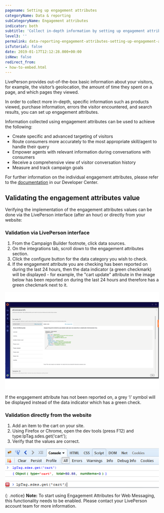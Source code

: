 ```yaml
---
pagename: Setting up engagement attributes
categoryName: Data & reporting
subCategoryName: Engagement attributes
indicator: both
subtitle: 'Collect in-depth information by setting up engagement attributes '
level3: ''
permalink: data-reporting-engagement-attributes-setting-up-engagement-attributes.html
isTutorial: false
date: 2019-01-17T12:12:28.000+00:00
isNew: false
redirect_from:
- how-to-embed.html
---
```

LivePerson provides out-of-the-box basic information about your visitors, for example, the visitor’s geolocation, the amount of time they spent on a page, and which pages they viewed.

In order to collect more in-depth, specific information such as products viewed, purchase information, errors the visitor encountered, and search results, you can set up engagement attributes.

Information collected using engagement attributes can be used to achieve the following:

* Create specific and advanced targeting of visitors
* Route consumers more accurately to the most appropriate skill/agent to handle their query
* Empower agents with relevant information during conversations with consumers
* Receive a comprehensive view of visitor conversation history
* Measure and track campaign goals

For further information on the individual engagement attributes, please refer to the [documentation](https://developers.liveperson.com/engagement-attributes-overview.html) in our Developer Center.

## Validating the engagement attributes value

Verifying the implementation of the engagement attributes values can be done via the LivePerson interface (after an hour) or directly from your website:

### Validation via LivePerson interface

1. From the Campaign Builder footnote, click data sources.
2. On the integrations tab, scroll down to the engagement attributes section.
3. Click the configure button for the data category you wish to check.
4. If the engagement attribute you are checking has been reported on during the last 24 hours, then the data indicator (a green checkmark) will be displayed - for example, the "cart update" attribute in the image below has been reported on during the last 24 hours and therefore has a green checkmark next to it.

![](/img/Setting-up-engagement-attributes1.png)

If the engagement attribute has not been reported on, a grey ‘i’ symbol will be displayed instead of the data indicator which has a green check.

### Validation directly from the website

1. Add an item to the cart on your site.
2. Using Firefox or Chrome, open the dev tools (press F12) and type:lpTag.sdes.get('cart');
3. Verify that the values are correct.

![](/img/ea3.png)

{: .notice}
**Note:** To start using Engagement Attributes for Web Messaging, this functionality needs to be enabled. Please contact your LivePerson account team for more information.
